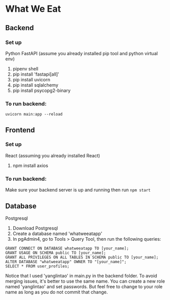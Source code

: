 # What We Eat
## Backend
### Set up 
Python FastAPI (assume you already installed pip tool and python virtual env)
1. pipenv shell
1. pip install 'fastapi[all]' 
2. pip install uvicorn 
3. pip install sqlalchemy 
4. pip install psycopg2-binary 
### To run backend:
`uvicorn main:app --reload`

## Frontend
### Set up 
React (assuming you already installed React)
1. npm install axios
### To run backend:
Make sure your backend server is up and running then run `npm start`


## Database
Postgresql
1. Download Postgresql
2. Create a database named 'whatweeatapp'
3. In pgAdmin4, go to Tools > Query Tool, then run the following queries:
```
GRANT CONNECT ON DATABASE whatweeatapp TO [your_name];
GRANT USAGE ON SCHEMA public TO [your_name];
GRANT ALL PRIVILEGES ON ALL TABLES IN SCHEMA public TO [your_name];
ALTER DATABASE "whatweeatapp" OWNER TO "[your_name]";
SELECT * FROM user_profiles;
```
Notice that I used 'yanglintao' in main.py in the backend folder. To avoid merging issues, it's better to use the same name. You can create a new role named 'yanglintao' and set passwords. But feel free to change to your role name as long as you do not commit that change.


